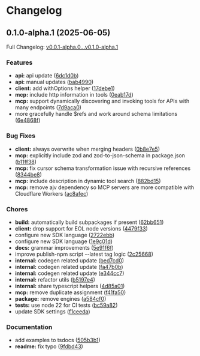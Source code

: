 # Changelog

## 0.1.0-alpha.1 (2025-06-05)

Full Changelog: [v0.0.1-alpha.0...v0.1.0-alpha.1](https://github.com/kivilaid/API-MCP/compare/v0.0.1-alpha.0...v0.1.0-alpha.1)

### Features

* **api:** api update ([6dc1d0b](https://github.com/kivilaid/API-MCP/commit/6dc1d0bc745f63049a1df3312870a6b1842ddcc9))
* **api:** manual updates ([bab4990](https://github.com/kivilaid/API-MCP/commit/bab4990332748d03cde2fdd34d828100f6873210))
* **client:** add withOptions helper ([17debe1](https://github.com/kivilaid/API-MCP/commit/17debe159596f496181682f31eaab738972fffa9))
* **mcp:** include http information in tools ([0eab17d](https://github.com/kivilaid/API-MCP/commit/0eab17d2bdc061c2dbe19757febbb35f35f6a018))
* **mcp:** support dynamically discovering and invoking tools for APIs with many endpoints ([7d9aca0](https://github.com/kivilaid/API-MCP/commit/7d9aca0805f69230a851de0f223e2aa029634361))
* more gracefully handle $refs and work around schema limitations ([6e4868f](https://github.com/kivilaid/API-MCP/commit/6e4868fba3b93e6815e835ccf662f1901b827ce3))


### Bug Fixes

* **client:** always overwrite when merging headers ([0b8e7e5](https://github.com/kivilaid/API-MCP/commit/0b8e7e593003de87b3a2eb217148a519a8d7ba85))
* **mcp:** explicitly include zod and zod-to-json-schema in package.json ([b11ff38](https://github.com/kivilaid/API-MCP/commit/b11ff3860109ee4ebf2dfdedc99fb176cadb1931))
* **mcp:** fix cursor schema transformation issue with recursive references ([8344be8](https://github.com/kivilaid/API-MCP/commit/8344be83d7220e64e32aab10f026343d09ed5fdb))
* **mcp:** include description in dynamic tool search ([882bd15](https://github.com/kivilaid/API-MCP/commit/882bd15d18ba29e0e3f50c82a6a44b1dfeea23a1))
* **mcp:** remove ajv dependency so MCP servers are more compatible with Cloudflare Workers ([ac8afec](https://github.com/kivilaid/API-MCP/commit/ac8afec1823293912f3d9a09e56fef2a1c1bfc56))


### Chores

* **build:** automatically build subpackages if present ([62bb651](https://github.com/kivilaid/API-MCP/commit/62bb651ea3b53044631973d470b33968d3575feb))
* **client:** drop support for EOL node versions ([4479f33](https://github.com/kivilaid/API-MCP/commit/4479f332fb1ddc5749f372c7635a8c1f2f171950))
* configure new SDK language ([2722ebb](https://github.com/kivilaid/API-MCP/commit/2722ebb48431afe04f2eabc744def26bcfecc22a))
* configure new SDK language ([1e9c01d](https://github.com/kivilaid/API-MCP/commit/1e9c01d1db12c0718541f44b29fb54f62e01d687))
* **docs:** grammar improvements ([5e91f6f](https://github.com/kivilaid/API-MCP/commit/5e91f6f8e9e70f20adfc6be42246634c77ab8330))
* improve publish-npm script --latest tag logic ([2c25668](https://github.com/kivilaid/API-MCP/commit/2c25668bf6e91f6da3bb6c021de773e24361c15f))
* **internal:** codegen related update ([bed7cd0](https://github.com/kivilaid/API-MCP/commit/bed7cd0e2d8ef9f002d0c04c4aad63da41cdd99d))
* **internal:** codegen related update ([fa47b0b](https://github.com/kivilaid/API-MCP/commit/fa47b0b07ef24e6628437d96bddf95959d6434f4))
* **internal:** codegen related update ([e344cc7](https://github.com/kivilaid/API-MCP/commit/e344cc75d386441f137f8f3b744fdda6769cb074))
* **internal:** refactor utils ([b5197e4](https://github.com/kivilaid/API-MCP/commit/b5197e41911f9d128dd5f1dcc576a7e8a31a4fa2))
* **internal:** share typescript helpers ([4d85a01](https://github.com/kivilaid/API-MCP/commit/4d85a01f089a75b88a4d73416bb3c8c5ef8bff47))
* **mcp:** remove duplicate assignment ([f41fa50](https://github.com/kivilaid/API-MCP/commit/f41fa505d0998fe4f2070f17ea2c4ff618bba0f8))
* **package:** remove engines ([a584cf0](https://github.com/kivilaid/API-MCP/commit/a584cf0292e5ecbef2c34b5823912985c3e24d43))
* **tests:** use node 22 for CI tests ([bc59a82](https://github.com/kivilaid/API-MCP/commit/bc59a829a272069836dcfcb1b4c8d81864dab34b))
* update SDK settings ([f1ceeda](https://github.com/kivilaid/API-MCP/commit/f1ceeda9c63b777f68cf894f24c1b4af54a8ab6a))


### Documentation

* add examples to tsdocs ([505b3b1](https://github.com/kivilaid/API-MCP/commit/505b3b15e52190e4c1247fe281c69161ef3e567b))
* **readme:** fix typo ([9fdbd43](https://github.com/kivilaid/API-MCP/commit/9fdbd430842b3b47f50496416ed3ca639bc8cec0))
